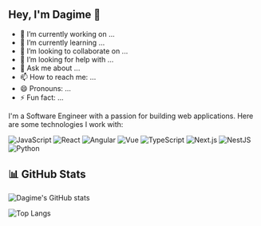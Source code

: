 ## Hey, I'm Dagime 👋



- 🔭 I’m currently working on ...
- 🌱 I’m currently learning ...
- 👯 I’m looking to collaborate on ...
- 🤔 I’m looking for help with ...
- 💬 Ask me about ...
- 📫 How to reach me: ...
- 😄 Pronouns: ...
- ⚡ Fun fact: ...



I'm a Software Engineer with a passion for building web applications. Here are some technologies I work with:

![JavaScript](https://img.shields.io/badge/-JavaScript-F7DF1E?style=flat-square&logo=JavaScript&logoColor=black)
![React](https://img.shields.io/badge/-React-61DAFB?style=flat-square&logo=React&logoColor=white)
![Angular](https://img.shields.io/badge/-Angular-DD0031?style=flat-square&logo=Angular&logoColor=white)
![Vue](https://img.shields.io/badge/-Vue-4FC08D?style=flat-square&logo=Vue.js&logoColor=white)
![TypeScript](https://img.shields.io/badge/-TypeScript-007ACC?style=flat-square&logo=TypeScript&logoColor=white)
![Next.js](https://img.shields.io/badge/-Next.js-000000?style=flat-square&logo=Next.js&logoColor=white)
![NestJS](https://img.shields.io/badge/-NestJS-E0234E?style=flat-square&logo=NestJS&logoColor=white)
![Python](https://img.shields.io/badge/-Python-3776AB?style=flat-square&logo=Python&logoColor=white)

## 📊 GitHub Stats

![Dagime's GitHub stats](https://github-readme-stats.vercel.app/api?username=YOUR_GITHUB_USERNAME&show_icons=true&theme=radical)

![Top Langs](https://github-readme-stats.vercel.app/api/top-langs/?username=YOUR_GITHUB_USERNAME&layout=compact&theme=radical)

<!-- Replace 'YOUR_GITHUB_USERNAME' with your actual GitHub username -->
